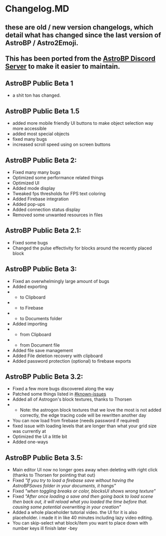 # Changelog.MD
## these are old / new version changelogs, which detail what has changed since the last version of AstroBP / Astro2Emoji.<br><br>This has been ported from the [AstroBP Discord Server](https://discord.gg/gxJ4mytyce) to make it easier to maintain.

## AstroBP Public Beta 1
- a shit ton has changed.

## AstroBP Public Beta 1.5
- added more mobile friendly UI buttons to make object selection way more accessible
- added most special objects
- fixed many bugs
- increased scroll speed using on screen buttons

## AstroBP Public Beta 2:
- Fixed many many bugs
- Optimized some performance related things
- Optimized UI
- Added mode display
- Tweaked fps thresholds for FPS text coloring
- Added Firebase integration
- Added pop-ups
- Added connection status display
- Removed some unwanted resources in files

## AstroBP Public Beta 2.1:
- Fixed some bugs
- Changed the pulse effectivity for blocks around the recently placed block

## AstroBP Public Beta 3:
- Fixed an overwhelmingly large amount of bugs
- Added exporting
- - to Clipboard
- - to Firebase
- - to Documents folder
- Added importing
- - from Clipboard
- - from Document file
- Added file save management
- Added File deletion recovery with clipboard
- Added password protection (optional) to firebase exports

## AstroBP Public Beta 3.2:
- Fixed a few more bugs discovered along the way
- Patched some things listed in [#known-issues](./Known_Issues.MD#astro-bp-public-beta-3)
- Added all of Astrogon's block textures, thanks to Thorsen
- - Note: the astrogon block textures that we love the most is not added correctly, the edge tracing code will be rewritten another day
- You can now load from firebase (needs password if required)
- fixed issue with loading levels that are longer than what your grid size was currently at
- Optimized the UI a little bit
- Added one-ways

## AstroBP Public Beta 3.5:
- Main editor UI now no longer goes away when deleting with right click (thanks to Thorsen for pointing that out)
- Fixed *"If you try to load a firebase save without having the AstroBPSaves folder in your documents, it hangs"*
- Fixed *"when toggling breaks or color, blocksUI shows wrong texture"*
- Fixed *"After once loading a save and then going back to load scene then back out, it will reload what you loaded the time before that. causing some potential overwriting in your creation"*
- Added a whole placeholder tutorial video. the UI for it is also placeholder. i made it in like 40 minutes including lazy video editing.
- You can skip-select what block/item you want to place down with number keys
ill finish later -bey
